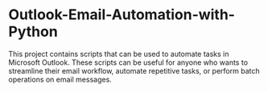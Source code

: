 # Outlook-Email-Automation-with-Python
This project contains scripts that can be used to automate tasks in Microsoft Outlook. These scripts can be useful for anyone who wants to streamline their email workflow, automate repetitive tasks, or perform batch operations on email messages.
